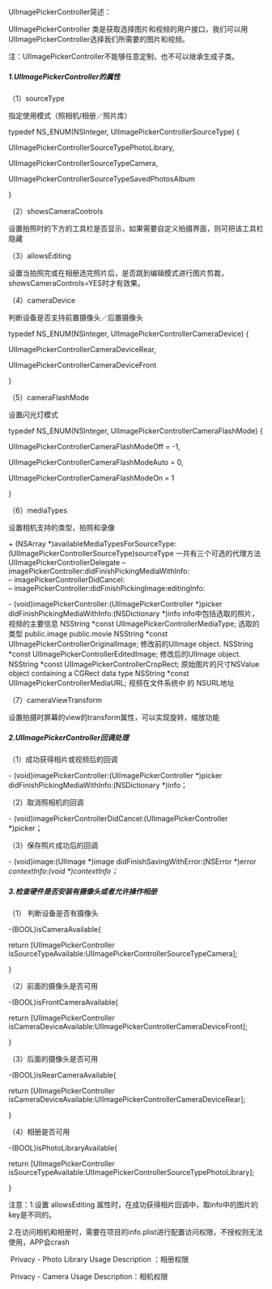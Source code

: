 UIImagePickerController简述：

UIImagePickerController 类是获取选择图片和视频的用户接口，我们可以用UIImagePickerController选择我们所需要的图片和视频。

注：UIImagePickerController不能够任意定制，也不可以继承生成子类。

##### 1.UIImagePickerController的属性

（1）sourceType

指定使用模式（照相机/相册／照片库）

typedef NS_ENUM(NSInteger, UIImagePickerControllerSourceType) {

  UIImagePickerControllerSourceTypePhotoLibrary,

  UIImagePickerControllerSourceTypeCamera,

  UIImagePickerControllerSourceTypeSavedPhotosAlbum

}

（2）showsCameraControls

设置拍照时的下方的工具栏是否显示，如果需要自定义拍摄界面，则可把该工具栏隐藏

（3）allowsEditing

设置当拍照完或在相册选完照片后，是否跳到编辑模式进行图片剪裁，showsCameraControls=YES时才有效果。

（4）cameraDevice

判断设备是否支持前置摄像头／后置摄像头

typedef NS_ENUM(NSInteger, UIImagePickerControllerCameraDevice) {

  UIImagePickerControllerCameraDeviceRear,

  UIImagePickerControllerCameraDeviceFront

}

（5）cameraFlashMode

设置闪光灯模式

typedef NS_ENUM(NSInteger, UIImagePickerControllerCameraFlashMode) {

  UIImagePickerControllerCameraFlashModeOff = -1,

  UIImagePickerControllerCameraFlashModeAuto = 0,

  UIImagePickerControllerCameraFlashModeOn  = 1

}

（6）mediaTypes

设置相机支持的类型，拍照和录像

\+ (NSArray *)availableMediaTypesForSourceType:(UIImagePickerControllerSourceType)sourceType
一共有三个可选的代理方法UIImagePickerControllerDelegate 
– imagePickerController:didFinishPickingMediaWithInfo:  
– imagePickerControllerDidCancel:  
– imagePickerController:didFinishPickingImage:editingInfo: 

\- (void)imagePickerController:(UIImagePickerController *)picker didFinishPickingMediaWithInfo:(NSDictionary *)info
info中包括选取的照片，视频的主要信息
NSString *const UIImagePickerControllerMediaType;     选取的类型 public.image public.movie
NSString *const UIImagePickerControllerOriginalImage;  修改前的UIImage object.
NSString *const UIImagePickerControllerEditedImage;   修改后的UIImage object.
NSString *const UIImagePickerControllerCropRect;      原始图片的尺寸NSValue object containing a CGRect data type
NSString *const UIImagePickerControllerMediaURL;     视频在文件系统中 的 NSURL地址

（7）cameraViewTransform

设置拍摄时屏幕的view的transform属性，可以实现旋转，缩放功能

##### 2.UIImagePickerController回调处理

（1）成功获得相片或视频后的回调

\- (void)imagePickerController:(UIImagePickerController *)picker didFinishPickingMediaWithInfo:(NSDictionary *)info；

（2）取消照相机的回调

\- (void)imagePickerControllerDidCancel:(UIImagePickerController *)picker；

（3）保存照片成功后的回调

\- (void)image:(UIImage *)image didFinishSavingWithError:(NSError *)error *contextInfo:(void \*)contextInfo；*

##### 3.**检查硬件是否安装有摄像头或者允许操作相册**

（1） 判断设备是否有摄像头

-(BOOL)isCameraAvailable{

  return [UIImagePickerController isSourceTypeAvailable:UIImagePickerControllerSourceTypeCamera];

}

（2）前面的摄像头是否可用

-(BOOL)isFrontCameraAvailable{

  return [UIImagePickerController isCameraDeviceAvailable:UIImagePickerControllerCameraDeviceFront];

}

（3）后面的摄像头是否可用

-(BOOL)isRearCameraAvailable{

  return [UIImagePickerController isCameraDeviceAvailable:UIImagePickerControllerCameraDeviceRear];

}

（4）相册是否可用

-(BOOL)isPhotoLibraryAvailable{

  return [UIImagePickerController isSourceTypeAvailable:UIImagePickerControllerSourceTypePhotoLibrary];

}

注意：1.设置 allowsEditing 属性时，在成功获得相片回调中，取info中的图片的key是不同的。

​      2.在访问相机和相册时，需要在项目的info.plist进行配置访问权限，不授权则无法使用，APP会crash

​     Privacy - Photo Library Usage Description ：相册权限

​     Privacy - Camera Usage Description：相机权限